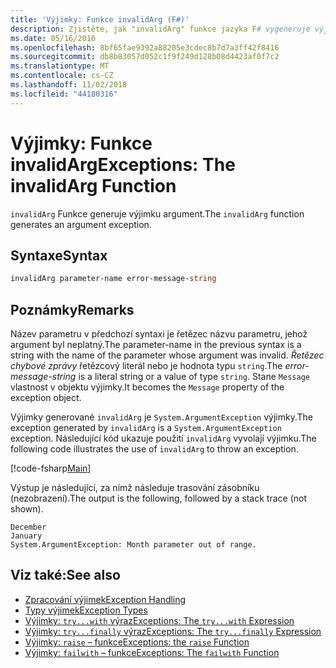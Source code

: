 ```yaml
---
title: 'Výjimky: Funkce invalidArg (F#)'
description: Zjistěte, jak "invalidArg" funkce jazyka F# vygeneruje výjimka argumentu.
ms.date: 05/16/2016
ms.openlocfilehash: 8bf65fae9392a88205e3cdec8b7d7a3ff42f8416
ms.sourcegitcommit: db8b83057d052c1f9f249d128b08d4423af0f7c2
ms.translationtype: MT
ms.contentlocale: cs-CZ
ms.lasthandoff: 11/02/2018
ms.locfileid: "44180316"
---
```

# <a name="exceptions-the-invalidarg-function"></a><span data-ttu-id="84300-103">Výjimky: Funkce invalidArg</span><span class="sxs-lookup"><span data-stu-id="84300-103">Exceptions: The invalidArg Function</span></span>

<span data-ttu-id="84300-104">`invalidArg` Funkce generuje výjimku argument.</span><span class="sxs-lookup"><span data-stu-id="84300-104">The `invalidArg` function generates an argument exception.</span></span>

## <a name="syntax"></a><span data-ttu-id="84300-105">Syntaxe</span><span class="sxs-lookup"><span data-stu-id="84300-105">Syntax</span></span>

```fsharp
invalidArg parameter-name error-message-string
```

## <a name="remarks"></a><span data-ttu-id="84300-106">Poznámky</span><span class="sxs-lookup"><span data-stu-id="84300-106">Remarks</span></span>

<span data-ttu-id="84300-107">Název parametru v předchozí syntaxi je řetězec názvu parametru, jehož argument byl neplatný.</span><span class="sxs-lookup"><span data-stu-id="84300-107">The parameter-name in the previous syntax is a string with the name of the parameter whose argument was invalid.</span></span> <span data-ttu-id="84300-108">*Řetězec chybové zprávy* řetězcový literál nebo je hodnota typu `string`.</span><span class="sxs-lookup"><span data-stu-id="84300-108">The *error-message-string* is a literal string or a value of type `string`.</span></span> <span data-ttu-id="84300-109">Stane `Message` vlastnost v objektu výjimky.</span><span class="sxs-lookup"><span data-stu-id="84300-109">It becomes the `Message` property of the exception object.</span></span>

<span data-ttu-id="84300-110">Výjimky generované `invalidArg` je `System.ArgumentException` výjimky.</span><span class="sxs-lookup"><span data-stu-id="84300-110">The exception generated by `invalidArg` is a `System.ArgumentException` exception.</span></span> <span data-ttu-id="84300-111">Následující kód ukazuje použití `invalidArg` vyvolají výjimku.</span><span class="sxs-lookup"><span data-stu-id="84300-111">The following code illustrates the use of `invalidArg` to throw an exception.</span></span>

[!code-fsharp[Main](../../../../samples/snippets/fsharp/lang-ref-2/snippet6101.fs)]

<span data-ttu-id="84300-112">Výstup je následující, za nímž následuje trasování zásobníku (nezobrazení).</span><span class="sxs-lookup"><span data-stu-id="84300-112">The output is the following, followed by a stack trace (not shown).</span></span>

```
December
January
System.ArgumentException: Month parameter out of range.
```

## <a name="see-also"></a><span data-ttu-id="84300-113">Viz také:</span><span class="sxs-lookup"><span data-stu-id="84300-113">See also</span></span>

- [<span data-ttu-id="84300-114">Zpracování výjimek</span><span class="sxs-lookup"><span data-stu-id="84300-114">Exception Handling</span></span>](index.md)
- [<span data-ttu-id="84300-115">Typy výjimek</span><span class="sxs-lookup"><span data-stu-id="84300-115">Exception Types</span></span>](exception-types.md)
- [<span data-ttu-id="84300-116">Výjimky: `try...with` výraz</span><span class="sxs-lookup"><span data-stu-id="84300-116">Exceptions: The `try...with` Expression</span></span>](the-try-with-expression.md)
- [<span data-ttu-id="84300-117">Výjimky: `try...finally` výraz</span><span class="sxs-lookup"><span data-stu-id="84300-117">Exceptions: The `try...finally` Expression</span></span>](the-try-finally-expression.md)
- [<span data-ttu-id="84300-118">Výjimky: `raise` – funkce</span><span class="sxs-lookup"><span data-stu-id="84300-118">Exceptions: the `raise` Function</span></span>](the-raise-function.md)
- [<span data-ttu-id="84300-119">Výjimky: `failwith` – funkce</span><span class="sxs-lookup"><span data-stu-id="84300-119">Exceptions: The `failwith` Function</span></span>](the-failwith-function.md)
